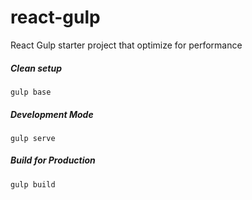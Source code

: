 # react-gulp
React Gulp starter project that optimize for performance

##### **Clean setup**
    gulp base

##### **Development Mode**
    gulp serve

##### **Build for Production**
    gulp build
